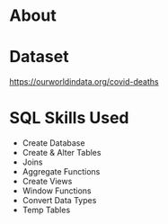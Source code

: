 # About

# Dataset
https://ourworldindata.org/covid-deaths

# SQL Skills Used
- Create Database
- Create & Alter Tables
- Joins 
- Aggregate Functions
- Create Views
- Window Functions
- Convert Data Types
- Temp Tables 
